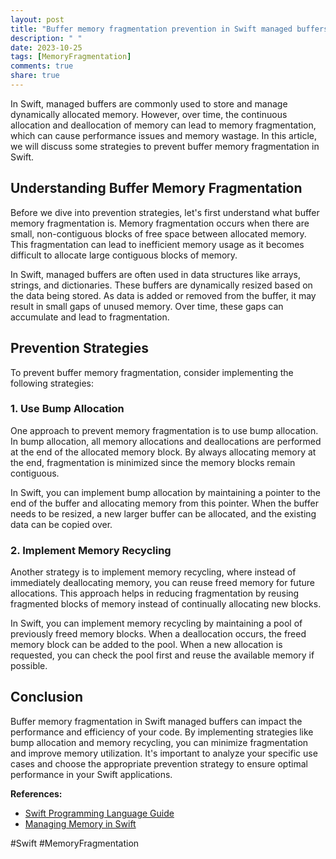 ```yaml
---
layout: post
title: "Buffer memory fragmentation prevention in Swift managed buffers"
description: " "
date: 2023-10-25
tags: [MemoryFragmentation]
comments: true
share: true
---
```


In Swift, managed buffers are commonly used to store and manage dynamically allocated memory. However, over time, the continuous allocation and deallocation of memory can lead to memory fragmentation, which can cause performance issues and memory wastage. In this article, we will discuss some strategies to prevent buffer memory fragmentation in Swift.

## Understanding Buffer Memory Fragmentation

Before we dive into prevention strategies, let's first understand what buffer memory fragmentation is. Memory fragmentation occurs when there are small, non-contiguous blocks of free space between allocated memory. This fragmentation can lead to inefficient memory usage as it becomes difficult to allocate large contiguous blocks of memory.

In Swift, managed buffers are often used in data structures like arrays, strings, and dictionaries. These buffers are dynamically resized based on the data being stored. As data is added or removed from the buffer, it may result in small gaps of unused memory. Over time, these gaps can accumulate and lead to fragmentation.

## Prevention Strategies

To prevent buffer memory fragmentation, consider implementing the following strategies:

### 1. Use Bump Allocation

One approach to prevent memory fragmentation is to use bump allocation. In bump allocation, all memory allocations and deallocations are performed at the end of the allocated memory block. By always allocating memory at the end, fragmentation is minimized since the memory blocks remain contiguous.

In Swift, you can implement bump allocation by maintaining a pointer to the end of the buffer and allocating memory from this pointer. When the buffer needs to be resized, a new larger buffer can be allocated, and the existing data can be copied over.

### 2. Implement Memory Recycling

Another strategy is to implement memory recycling, where instead of immediately deallocating memory, you can reuse freed memory for future allocations. This approach helps in reducing fragmentation by reusing fragmented blocks of memory instead of continually allocating new blocks.

In Swift, you can implement memory recycling by maintaining a pool of previously freed memory blocks. When a deallocation occurs, the freed memory block can be added to the pool. When a new allocation is requested, you can check the pool first and reuse the available memory if possible.

## Conclusion

Buffer memory fragmentation in Swift managed buffers can impact the performance and efficiency of your code. By implementing strategies like bump allocation and memory recycling, you can minimize fragmentation and improve memory utilization. It's important to analyze your specific use cases and choose the appropriate prevention strategy to ensure optimal performance in your Swift applications.

**References:**
- [Swift Programming Language Guide](https://docs.swift.org/swift-book/LanguageGuide/TheBasics.html)
- [Managing Memory in Swift](https://developer.apple.com/documentation/swift/memory_management) 

#Swift #MemoryFragmentation